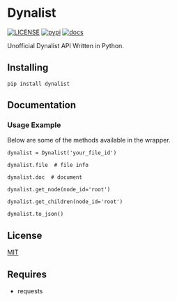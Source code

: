 # Dynalist
[![LICENSE](https://img.shields.io/badge/license-MIT-brightgreen.svg?style=flat-square)](https://img.shields.io/badge/license-MIT-brightgreen.svg?style=flat-square)
[![pypi](https://img.shields.io/pypi/v/dynalist.svg?&style=flat-square&colorB=brightgreen)](https://pypi.org/project/dynalist/)
[![docs](https://readthedocs.org/projects/dynalist/badge/?version=latest&style=flat-square)](https://dynalist.readthedocs.io/en/latest/)

Unofficial Dynalist API Written in Python.

## Installing

```
pip install dynalist
```

## Documentation

### Usage Example

Below are some of the methods available in the wrapper.

```
dynalist = Dynalist('your_file_id')

dynalist.file  # file info

dynalist.doc  # document

dynalist.get_node(node_id='root')

dynalist.get_children(node_id='root')

dynalist.to_json()

```

## License
[MIT](https://opensource.org/licenses/MIT)

## Requires
* requests
